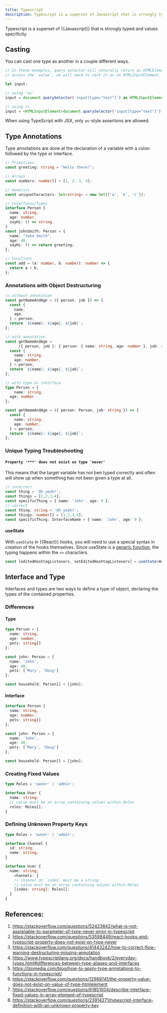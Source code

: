 ```yaml
---
title: Typescript
description: Typescript is a superset of Javascript that is strongly typed and values specificity.
---
```


Typescript is a superset of {{Javascript}} that is strongly typed and values specificity.

## Casting

You can cast one type as another in a couple different ways.

```typescript
// In these examples, query selector will naturally return an HTMLElement. To 
// access the `value`, we will need to cast it as an HTMLInputElement.

let input;

// using 'as'
input = document.querySelector('input[type="text"]') as HTMLInputElement;

// using <>
input = <HTMLInputElement>document.querySelector('input[type="text"]');
```

When using TypeScript with JSX, only `as`-style assertions are allowed.

## Type Annotations

Type annotations are done at the declaration of a variable with a colon followed by the type or interface.

```typescript
// Primitives
const greeting: string = "Hello there!";

// Arrays
const numbers: number[] = [1, 2, 3, 4];

// Generics
const uniqueCharacters: Set<string> = new Set(['a', 'b', 'c']);

// Interfaces/Types
interface Person {
  name: string,
  age: number,
  sayHi: () => string,
}
const johnSmith: Person = {
  name: "John Smith",
  age: 40,
  sayHi: () => return greeting;
};

// Functions
const add = (a: number, b: number): number => {
  return a + b;
};
```

### Annotations with Object Destructuring

```typescript
// without annotation
const getNameAndAge = ({ person, job }) => {
  const {
    name,
    age,
  } = person;
  return `${name}: ${age}, ${job}`;
};

// with annotation
const getNameAndAge = 
      ({ person, job }: { person: { name: string, age: number }, job: string }) => {
  const {
    name: string,
    age: number,
  } = person;
  return `${name}: ${age}, ${job}`;
};

// with type or interface
type Person = {
	name: string,
  age: number
};

const getNameAndAge = ({ person: Person, job: string }) => {
  const {
    name: string,
    age: number,
  } = person;
  return `${name}: ${age}, ${job}`;
};
```

### Unique Typing Troubleshooting

#### `Property '***' does not exist on type 'never'`

This means that the target variable has not ben typed correctly and often will show up when something has not been given a type at all. 

```typescript
// incorrect
const thing = 'Oh yeah!';
const things = [1,2,3,4];
const specificThing = { name: 'John', age: 9 };
// correct
const thing: string = 'Oh yeah!';
const things: number[] = [1,2,3,4];
const specificThing: InterfaceName = { name: 'John', age: 9 };
```

#### useState

With `useState` in {{React}} hooks, you will need to use a special syntax in creation of the hooks themselves. Since useState is a [generic function][], the typing happens within the `<>` characters.

```typescript
const [editedHashtagListeners, setEditedHashtagListeners] = useState<HashtagListener[]>([]);
```

## Interface and Type

Interfaces and types are two ways to define a type of object, declaring the types of the contained properties.

### Differences

#### Type

```typescript
type Person = {
  name: string,
  age: number,
  pets: string[]
};

const john: Person = {
  name: 'John',
  age: 40,
  pets: ['Mary', 'Doug']
};

const household: Person[] = [john];
```

#### Interface

```typescript
interface Person {
  name: string,
  age: number,
  pets: string[]
};

const john: Person = {
  name: 'John',
  age: 40,
  pets: ['Mary', 'Doug']
};

const household: Person[] = [john];
```

### Creating Fixed Values

```typescript
type Roles = 'owner' | 'admin';

interface User {
  name: string;
  // value must be an array containing values within Roles
  roles: Roles[];
}
```

### Defining Unknown Property Keys

```typescript
type Roles = 'owner' | 'admin';

interface Channel {
  id: string;
  name: string;
}

interface User {
  name: string;
	channels: {
    // channel at `index` must be a string
    // value must be an array containing values within Roles
    [index: string]: Roles[];
  }  
}
```

## References:

1. https://stackoverflow.com/questions/52423842/what-is-not-assignable-to-parameter-of-type-never-error-in-typescript
2. https://stackoverflow.com/questions/53598449/react-hooks-and-typescript-property-does-not-exist-on-type-never
3. https://stackoverflow.com/questions/41443242/how-to-correct-flow-warning-destructuring-missing-annotation
4. https://www.typescriptlang.org/docs/handbook/2/everyday-types.html#differences-between-type-aliases-and-interfaces
5. https://lzomedia.com/blog/how-to-apply-type-annotations-to-functions-in-typescript/
6. https://stackoverflow.com/questions/12989741/the-property-value-does-not-exist-on-value-of-type-htmlelement
7. https://stackoverflow.com/questions/61851004/describe-interface-fixed-values-in-array-element-of-typescript
8. https://stackoverflow.com/questions/23914271/typescript-interface-definition-with-an-unknown-property-key

[generic function]: https://www.typescriptlang.org/docs/handbook/2/generics.html

